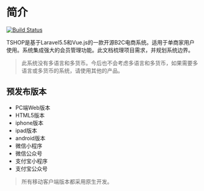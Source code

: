 # 简介

[![Build Status](https://travis-ci.org/tshoping/b2c-wiki.svg?branch=master)](https://travis-ci.org/tshoping/b2c-wiki)

TSHOP是基于Laravel5.5和Vue.js的一款开源B2C电商系统。适用于单商家用户使用。系统集成强大的会员管理功能。此文档梳理项目需求，并规划系统边界。

> 此系统没有多语言和多货币。今后也不会考虑多语言和多货币，如果需要多语言或多货币的系统，请使用其他的产品。

## 预发布版本

- PC端Web版本
- HTML5版本
- iphone版本
- ipad版本
- android版本
- 微信小程序
- 微信公众号
- 支付宝小程序
- 支付宝公众号

> 所有移动客户端版本都采用原生开发。
